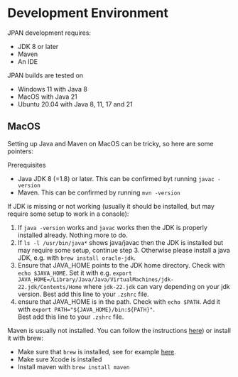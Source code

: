 # Development Environment

JPAN development requires:

- JDK 8 or later
- Maven
- An IDE

JPAN builds are tested on

- Windows 11 with Java 8
- MacOS with Java 21
- Ubuntu 20.04 with Java 8, 11, 17 and 21

## MacOS

Setting up Java and Maven on MacOS can be tricky, so here are some pointers:

Prerequisites

- Java JDK 8 (=1.8) or later. This can be confirmed byt running `javac -version`
- Maven. This can be confirmed by running `mvn -version`

If JDK is missing or not working (usually it should be installed, but may require some setup to work
in a console):

1. If `java -version`  works and `javac` works then the JDK is properly installed already. Nothing
   more to do.
2. If `ls -l /usr/bin/java*` shows java/javac then the JDK is installed but may require some setup,
   continue step 3.
   Otherwise please install a java JDK, e.g. with `brew install oracle-jdk`.
3. Ensure that JAVA_HOME points to the JDK home directory. Check with `echo $JAVA_HOME`.
   Set it with e.g. `export JAVA_HOME=/Library/Java/Java/VirtualMachines/jdk-22.jdk/Contents/Home`
   where `jdk-22.jdk` can vary depending on your jdk version.
   Best add this line to your `.zshrc` file.
4. ensure that JAVA_HOME is in the path. Check with `echo $PATH`. Add it with
   `export PATH="${JAVA_HOME}/bin:${PATH}"`.    
   Best add this line to your `.zshrc` file.

Maven is usually not installed. You can follow the
instructions [here](https://www.digitalocean.com/community/tutorials/install-maven-mac-os))
or install it with brew:

- Make sure that `brew` is installed, see for
  example [here](https://www.digitalocean.com/community/tutorials/how-to-install-and-use-homebrew-on-macos).
- Make sure Xcode is installed
- Install maven with `brew install maven`
